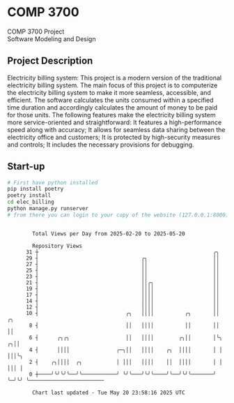 # COMP 3700
COMP 3700 Project  
Software Modeling and Design
## Project Description
Electricity billing system: This project is a modern version of the traditional electricity billing system. The main focus of this project is to computerize the electricity billing system to make it more seamless, accessible, and efficient. The software calculates the units consumed within a specified time duration and accordingly calculates the amount of money to be paid for those units. The following features make the electricity billing system more service-oriented and straightforward: It features a high-performance speed along with accuracy; It allows for seamless data sharing between the electricity office and customers; It is protected by high-security measures and controls; It includes the necessary provisions for debugging.

## Start-up
```bash
# First have python installed
pip install poetry
poetry install
cd elec_billing
python manage.py runserver
# from there you can login to your copy of the website (127.0.0.1:8000), default creds are admin/admin
```

```

        Total Views per Day from 2025-02-20 to 2025-05-20

        Repository Views
      31 ┼                                                        ╭╮
      29 ┤                                 ╭╮                     ││
      27 ┤                                 ││                     ││
      25 ┤                                 ││                     ││
      23 ┤                                 ││                     ││
      21 ┤                                 ││╭╮                   ││
      19 ┤                                 ││││                   ││
      17 ┤                                 ││││                   ││
      14 ┤                                 ││││                   ││
      12 ┤                                 ││││                   ││
      10 ┤                            ╭╮   ││││          ╭╮       ││    ╭╮
       8 ┤                            ││   ││││          ││       ││    ││
       6 ┤      ╭╮╭╮                  ││   ││││        ╭╮││       │╰╮ ╭╮││
       4 ┤      ││││               ╭─╮││   ││││    ╭╮  ││││       │ │ │││╰╮
       2 ┤    ╭╮││││  ╭╮           │ │││   ││││    ││  ││││       │ │ │││ │
       0 ┼────╯╰╯╰╯╰──╯╰───────────╯ ╰╯╰───╯╰╯╰────╯╰──╯╰╯╰───────╯ ╰─╯╰╯ ╰────────────────────────

        Chart last updated - Tue May 20 23:58:16 2025 UTC
        
```
